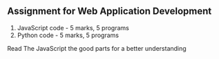 ## Assignment for Web Application Development

1. JavaScript code - 5 marks, 5 programs
2. Python code - 5 marks, 5 programs


Read The JavaScript the good parts for a better understanding
